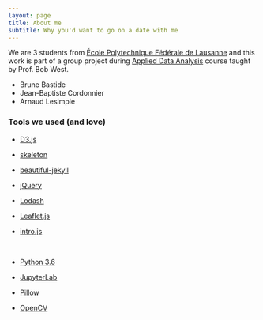 ```yaml
---
layout: page
title: About me
subtitle: Why you'd want to go on a date with me
---
```


We are 3 students from [École Polytechnique Fédérale de Lausanne](https://www.epfl.ch) and this work is part of a group project during [Applied Data Analysis](https://dlab.epfl.ch/teaching/fall2017/cs401/) course taught by Prof. Bob West.

- Brune Bastide
- Jean-Baptiste Cordonnier
- Arnaud Lesimple


### Tools we used (and love)

- [D3.js](https://d3js.org/)

- [skeleton](http://getskeleton.com/)

- [beautiful-jekyll](https://github.com/daattali/beautiful-jekyll)

- [jQuery](https://jquery.com/)

- [Lodash](https://lodash.com/)

- [Leaflet.js](http://leafletjs.com/)

- [intro.js](https://introjs.com/)

  ​

- [Python 3.6](https://www.python.org/)

- [JupyterLab](https://github.com/jupyterlab/jupyterlab)

- [Pillow](https://pillow.readthedocs.io/en/4.3.x/)

- [OpenCV](https://pypi.python.org/pypi/opencv-python)
